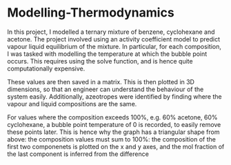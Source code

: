 # Modelling-Thermodynamics
In this project, I modelled a ternary mixture of benzene, cyclohexane and acetone. The project involved using an activity coefficient model to predict vapour liquid equilibrium of the mixture. In particular, for each composition, I was tasked with modelling the temperature at which the bubble point occurs. This requires using the solve function, and is hence quite computationally expensive.

These values are then saved in a matrix. This is then plotted in 3D dimensions, so that an engineer can understand the behaviour of the system easily. Additionally, azeotropes were identified by finding where the vapour and liquid compositions are the same.

For values where the composition exceeds 100%, e.g. 60% acetone, 60% cyclohexane, a bubble point temperature of 0 is recorded, to easily remove these points later. This is hence why the graph has a triangular shape from above: the composition values must sum to 100%: the composition of the first two componenets is plotted on the x and y axes, and the mol fraction of the last component is inferred from the difference
